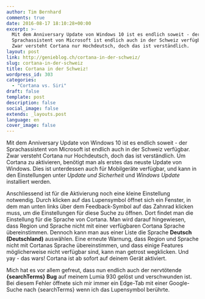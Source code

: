```yaml
---
author: Tim Bernhard
comments: true
date: 2016-08-17 18:10:28+00:00
excerpt: >-
  Mit dem Anniversary Update von Windows 10 ist es endlich soweit - der
  Sprachassistent von Microsoft ist endlich auch in der Schweiz verfügbar.
  Zwar versteht Cortana nur Hochdeutsch, doch das ist verständlich.
layout: post
link: http://genieblog.ch/cortana-in-der-schweiz/
slug: cortana-in-der-schweiz
title: Cortana in der Schweiz!
wordpress_id: 303
categories:
  - "Cortana vs. Siri"
draft: false
template: post
description: false
social_image: false
extends: _layouts.post
language: en
cover_image: false
---
```


Mit dem Anniversary Update von Windows 10 ist es endlich soweit - der Sprachassistent von Microsoft ist endlich auch in der Schweiz verfügbar.
Zwar versteht Cortana nur Hochdeutsch, doch das ist verständlich.
Um Cortana zu aktivieren, benötigt man als erstes das neuste Update von Windows.
Dies ist unterdessen auch für Mobilgeräte verfügbar, und kann in den Einstellungen unter _Update und Sicherheit_ und _Windows Update_ installiert werden. 

Anschliessend ist für die Aktivierung noch eine kleine Einstellung notwendig.
Durch klicken auf das Lupensymbol öffnet sich ein Fenster, in dem man unten links über dem Feedback-Symbol auf das Zahnrad klicken muss, um die Einstellungen für diese Suche zu öffnen.
Dort findet man die Einstellung für die Sprache von Cortana.
Man wird darauf hingewiesen, dass Region und Sprache nicht mit einer verfügbaren Cortana Sprache übereinstimmen.
Dennoch kann man aus einer Liste die Sprache **Deutsch (Deutschland)** auswählen.
Eine erneute Warnung, dass Region und Sprache nicht mit Cortanas Sprache übereinstimmen, und dass einige Features möglicherweise nicht verfügbar sind, kann man getrost wegklicken.
Und yay - das wars! Cortana ist ab sofort auf deinem Gerät aktiviert.

Mich hat es vor allem gefreut, dass nun endlich auch der nervtötende **{searchTerms} Bug** auf meinem Lumia 930 gelöst und verschwunden ist.
Bei diesem Fehler öffnete sich mir immer ein Edge-Tab mit einer Google-Suche nach {searchTerms} wenn ich das Lupensymbol berührte.
